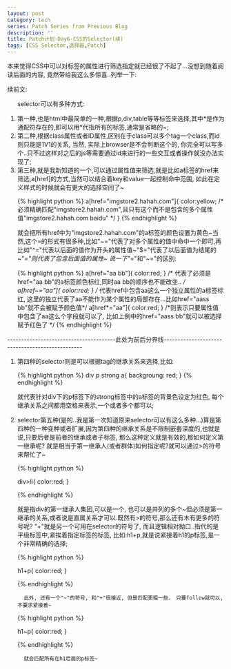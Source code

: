 ```yaml
---
layout: post
category: tech
series: Patch Series from Previous Blog
description: ''
title: Patch计划-Day6-CSS的Selector(续)
tags: [CSS Selector,选择器,Patch]
---
```


本来觉得CSS中可以对标签的属性进行筛选指定就已经很了不起了...没想到随着阅读后面的内容, 竟然带给我这么多惊喜..列举一下:

续前文:
<ul>selector可以有多种方式:</ul>
<ol>
	<li>第一种,也是html中最简单的一种,根据p,div,table等等标签来选择,其中*是作为通配符存在的,即可以用*代指所有的标签,通常是省略的~;</li>
	<li>第二种,根据class属性或者ID属性,区别在于class可以多个tag一个class,而id则只能是1V1的关系, 当然, 实际上browser是不会判断这个的, 你完全可以写多个..只不过这样对之后的js等需要通过id来进行的一些交互或者操作就没办法实现了;</li>
	<li>第三种,就是我新知道的一个,可以通过属性值来筛选,就是比如a标签的href来筛选,a[href]的方式,当然可以结合着key和value一起控制命中范围, 如此在定义样式的时候就会有更大的选择空间了~

{% highlight python %}
a[href="imgstore2.hahah.com"]{
    color:yellow;
/* 必须精确匹配"imgstore2.hahah.com",且只有这个而不是包含的多个属性值"imgstore2.hahah.com  baidu" */
}
{% endhighlight %}

就会把所有href中为"imgstore2.hahah.com"的a标签的颜色设置为黄色~当然,这个=的形式有很多种,比如"~="代表了对多个属性的值中命中一个即可,再比如"^="代表以后面的值作为开头的属性值~"$="代表了以后面值为结尾的~"*="则代表了包含后面值的属性~
说一下"*="和"~="的区别:

{% highlight python %}
a[href="aa bb"]{
color:red;
}
/* 代表了必须是href="aa bb"的a标签颜色标红,同时aa bb的顺序也不能改变.. */
a[href~="aa"]{
color:red;
}
/* 代表href中包含aa这么一个独立属性的a标签标红, 这里的独立代表了aa不能作为某个属性的局部存在...比如href="aass bb"就不会被赋予颜色值*/
a[href*="aa"]{
color:red;
}
/*则表示只要属性值中包含了aa这么个字段就可以了, 比如上例中的href="aass bb"就可以被选择赋予红色了 */
{% endhighlight %}

</li>
</ol>
---------------------------------------此处为前后分界线------------------------------------------------
<ol>
	<li>第四种的selector则是可以根据tag的继承关系来选择,比如:

{% highlight python %}
div p strong a{
backgroung: red;
}
{% endhighlight %}

就代表针对div下的p标签下的strong标签中的a标签的背景色设定为红色, 每个继承关系之间都用空格来表示,一个或者多个都可以;</li>
	<li>selector第五种(是的..我是第一次知道原来selector可以有这么多种...)算是第四种的一种变种或者扩展,因为第四种的继承关系是不限制嵌套深度的,也就是说,只要后者是前者的继承或者子标签, 那么这种定义就是有效的,那如何定义第一继承呢? 就是相当于第一继承人(或者群体)如何指定呢?就可以通过&gt;的符号来帮忙了~
      
{% highlight python %}

div>li{
color:red;
}

{% endhighlight %}

就是指div的第一继承人集团,可以是一个, 也可以是并列的多个~但必须是第一继承的关系,或者说是直属关系才可以.既然有&gt;的符号,那么还有木有更多的符号呢? "+"就是另一个可用在selector的符号了, 而且逻辑相对拗口..指代的是平级标签中,紧挨着指定标签的标签, 比如:h1+p,就是说紧接着h1的p标签,是一个非常精确的选择;
  
{% highlight python %}

h1+p{
color:red;
}

{% endhighlight %}

      此外, 还有一个"~"的符号, 和"+"很接近, 但是匹配更粗一些，　只要follow就可以,不要求紧接着~

{% highlight python %}

h1~p{
color:red;
}

{% endhighlight %}

      就会匹配所有在h1后面的p标签~
</li>
</ol>
